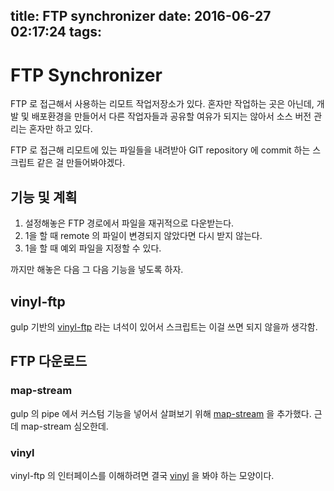 title: FTP synchronizer
date: 2016-06-27 02:17:24
tags:
---
# FTP Synchronizer

FTP 로 접근해서 사용하는 리모트 작업저장소가 있다. 혼자만 작업하는 곳은 아닌데, 개발 및 배포환경을 만들어서 다른 작업자들과 공유할 여유가 되지는 않아서 소스 버전 관리는 혼자만 하고 있다.

FTP 로 접근해 리모트에 있는 파일들을 내려받아 GIT repository 에 commit 하는 스크립트 같은 걸 만들어봐야겠다.

## 기능 및 계획
1. 설정해놓은 FTP 경로에서 파일을 재귀적으로 다운받는다.
2. 1을 할 때 remote 의 파일이 변경되지 않았다면 다시 받지 않는다.
3. 1을 할 때 예외 파일을 지정할 수 있다.

까지만 해놓은 다음 그 다음 기능을 넣도록 하자.


## vinyl-ftp
gulp 기반의 [vinyl-ftp](https://github.com/morris/vinyl-ftp) 라는 녀석이 있어서 스크립트는 이걸 쓰면 되지 않을까 생각함.

## FTP 다운로드



### map-stream
gulp 의 pipe 에서 커스텀 기능을 넣어서 살펴보기 위해 [map-stream](https://github.com/dominictarr/map-stream) 을 추가했다. 근데 map-stream 심오한데.

### vinyl
vinyl-ftp 의 인터페이스를 이해하려면 결국 [vinyl](https://github.com/gulpjs/vinyl) 을 봐야 하는 모양이다.


